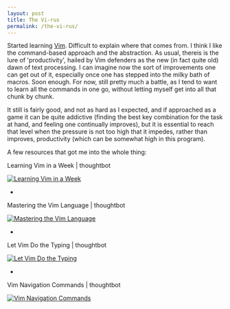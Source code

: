 ```yaml
---
layout: post
title: The Vi-rus
permalink: /the-vi-rus/
---
```


Started learning [Vim](https://www.vim.org/). Difficult to explain where that comes from. I think I like the command-based approach and the abstraction. As usual, thereis is the lure of 'productivity', hailed by Vim defenders as the new (in fact quite old) dawn of text processing. I can imagine now the sort of improvements one can get out of it, especially once one has stepped into the milky bath of macros. Soon enough. For now, still pretty much a battle, as I tend to want to learn all the commands in one go, without letting myself get into all that chunk by chunk. 

It still is fairly good, and not as hard as I expected, and if approached as a game it can be quite addictive (finding the best key combination for the task at hand, and feeling one continually improves), but it is essential to reach that level when the pressure is not too high that it impedes, rather than improves, productivity (which can be somewhat high in this program).

A few resources that got me into the whole thing:

Learning Vim in a Week \| thoughtbot 

[![Learning Vim in a Week](http://img.youtube.com/vi/_NUO4JEtkDw/0.jpg)](http://www.youtube.com/watch?v=\_NUO4JEtkDw)


*

Mastering the Vim Language \| thoughtbot 

[![Mastering the Vim Language](http://img.youtube.com/vi/wlR5gYd6um0/0.jpg)](http://www.youtube.com/watch?v=wlR5gYd6um0)


*

Let Vim Do the Typing \| thoughtbot 

[![Let Vim Do the Typing](http://img.youtube.com/vi/3TX3kV3TICU/0.jpg)](http://www.youtube.com/watch?v=3TX3kV3TICU)


*

Vim Navigation Commands \| thoughtbot 

[![Vim Navigation Commands](http://img.youtube.com/vi/Qem8cpbJeYc/0.jpg)](http://www.youtube.com/watch?v=Qem8cpbJeYc)
